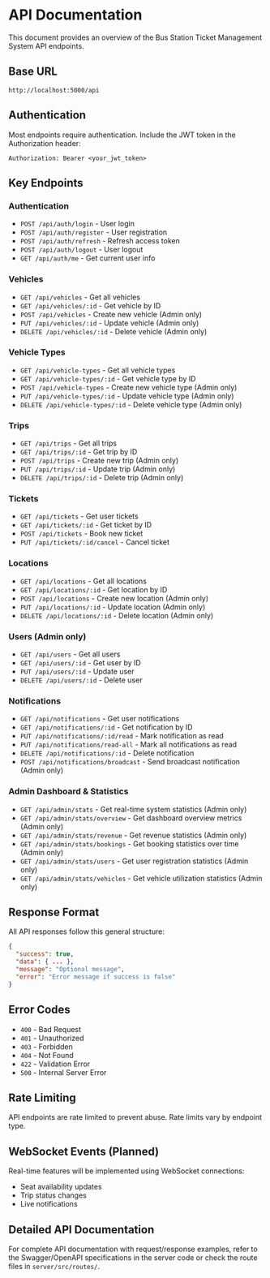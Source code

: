 # API Documentation

This document provides an overview of the Bus Station Ticket Management System API endpoints.

## Base URL

```
http://localhost:5000/api
```

## Authentication

Most endpoints require authentication. Include the JWT token in the Authorization header:

```
Authorization: Bearer <your_jwt_token>
```

## Key Endpoints

### Authentication

- `POST /api/auth/login` - User login
- `POST /api/auth/register` - User registration
- `POST /api/auth/refresh` - Refresh access token
- `POST /api/auth/logout` - User logout
- `GET /api/auth/me` - Get current user info

### Vehicles

- `GET /api/vehicles` - Get all vehicles
- `GET /api/vehicles/:id` - Get vehicle by ID
- `POST /api/vehicles` - Create new vehicle (Admin only)
- `PUT /api/vehicles/:id` - Update vehicle (Admin only)
- `DELETE /api/vehicles/:id` - Delete vehicle (Admin only)

### Vehicle Types

- `GET /api/vehicle-types` - Get all vehicle types
- `GET /api/vehicle-types/:id` - Get vehicle type by ID
- `POST /api/vehicle-types` - Create new vehicle type (Admin only)
- `PUT /api/vehicle-types/:id` - Update vehicle type (Admin only)
- `DELETE /api/vehicle-types/:id` - Delete vehicle type (Admin only)

### Trips

- `GET /api/trips` - Get all trips
- `GET /api/trips/:id` - Get trip by ID
- `POST /api/trips` - Create new trip (Admin only)
- `PUT /api/trips/:id` - Update trip (Admin only)
- `DELETE /api/trips/:id` - Delete trip (Admin only)

### Tickets

- `GET /api/tickets` - Get user tickets
- `GET /api/tickets/:id` - Get ticket by ID
- `POST /api/tickets` - Book new ticket
- `PUT /api/tickets/:id/cancel` - Cancel ticket

### Locations

- `GET /api/locations` - Get all locations
- `GET /api/locations/:id` - Get location by ID
- `POST /api/locations` - Create new location (Admin only)
- `PUT /api/locations/:id` - Update location (Admin only)
- `DELETE /api/locations/:id` - Delete location (Admin only)

### Users (Admin only)

- `GET /api/users` - Get all users
- `GET /api/users/:id` - Get user by ID
- `PUT /api/users/:id` - Update user
- `DELETE /api/users/:id` - Delete user

### Notifications

- `GET /api/notifications` - Get user notifications
- `GET /api/notifications/:id` - Get notification by ID
- `PUT /api/notifications/:id/read` - Mark notification as read
- `PUT /api/notifications/read-all` - Mark all notifications as read
- `DELETE /api/notifications/:id` - Delete notification
- `POST /api/notifications/broadcast` - Send broadcast notification (Admin only)

### Admin Dashboard & Statistics

- `GET /api/admin/stats` - Get real-time system statistics (Admin only)
- `GET /api/admin/stats/overview` - Get dashboard overview metrics (Admin only)
- `GET /api/admin/stats/revenue` - Get revenue statistics (Admin only)
- `GET /api/admin/stats/bookings` - Get booking statistics over time (Admin only)
- `GET /api/admin/stats/users` - Get user registration statistics (Admin only)
- `GET /api/admin/stats/vehicles` - Get vehicle utilization statistics (Admin only)

## Response Format

All API responses follow this general structure:

```json
{
  "success": true,
  "data": { ... },
  "message": "Optional message",
  "error": "Error message if success is false"
}
```

## Error Codes

- `400` - Bad Request
- `401` - Unauthorized
- `403` - Forbidden
- `404` - Not Found
- `422` - Validation Error
- `500` - Internal Server Error

## Rate Limiting

API endpoints are rate limited to prevent abuse. Rate limits vary by endpoint type.

## WebSocket Events (Planned)

Real-time features will be implemented using WebSocket connections:

- Seat availability updates
- Trip status changes
- Live notifications

## Detailed API Documentation

For complete API documentation with request/response examples, refer to the Swagger/OpenAPI specifications in the server code or check the route files in `server/src/routes/`.